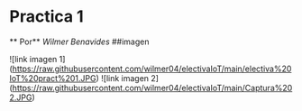 # Practica 1
** Por** *Wilmer Benavides*
##imagen

![link imagen 1] (https://raw.githubusercontent.com/wilmer04/electivaIoT/main/electiva%20IoT%20pract%201.JPG)
![link imagen 2] (https://raw.githubusercontent.com/wilmer04/electivaIoT/main/Captura%202.JPG)
